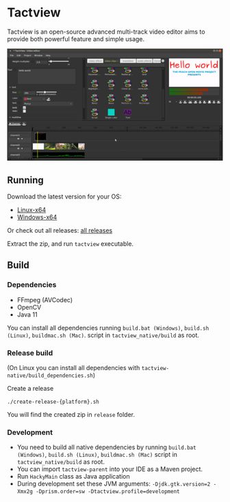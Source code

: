 # Tactview

Tactview is an open-source advanced multi-track video editor aims to provide both powerful feature and simple usage.

![Screenshot](/images/screenshot-1.png)

## Running

Download the latest version for your OS:
  
  - [Linux-x64](https://helospark.com/tactview/download/tactview_linux64_snapshot.zip)
  - [Windows-x64](https://helospark.com/tactview/download/tactview_win64_snapshot.zip)

Or check out all releases: [all releases](https://helospark.com/tactview/download/)

Extract the zip, and run `tactview` executable.

## Build

### Dependencies


 - FFmpeg (AVCodec)
 - OpenCV
 - Java 11


You can install all dependencies running `build.bat (Windows)`, `build.sh (Linux)`, `buildmac.sh (Mac)`. script in `tactview_native/build` as root.

### Release build

(On Linux you can install all dependencies with `tactview-native/build_dependencies.sh`)

Create a release

	./create-release-{platform}.sh

You will find the created zip in `release` folder.

### Development

 - You need to build all native dependencies by running `build.bat (Windows)`, `build.sh (Linux)`, `buildmac.sh (Mac)` script in `tactview_native/build` as root. 
 - You can import `tactview-parent` into your IDE as a Maven project.
 - Run `HackyMain` class as Java application
 - During development set these JVM arguments: `-Djdk.gtk.version=2 -Xmx2g -Dprism.order=sw -Dtactview.profile=development`

